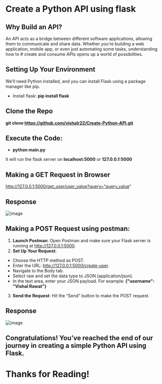 # Create a Python API using flask
## Why Build an API?
An API acts as a bridge between different software applications, allowing them to communicate and share data. Whether you’re building a web application, mobile app, or even just automating some tasks, understanding how to # create and consume APIs opens up a world of possibilities.

## Setting Up Your Environment
We’ll need Python installed, and you can install Flask using a package manager like pip.
- Install flask: **pip install flask**

## Clone the Repo
**git clone https://github.com/vishalr22/Create-Python-API.git**

## Execute the Code: 
- **python main.py**

It will run the flask server on **localhost:5000** or **127.0.0.1:5000**

## Making a GET Request in Browser
http://127.0.0.1:5000/get_user/user_value?query="query_value"

## Response
![image](https://github.com/vishalr22/Create-Python-API/assets/58001028/e7791fbf-c5ba-460d-a2ee-01d8fe9c13e2)

## Making a POST Request using postman:
1. **Launch Postman**: Open Postman and make sure your Flask server is running at http://127.0.0.1:5000.
2. **Set Up Your Request**:
- Choose the HTTP method as POST.
- Enter the URL: http://127.0.0.1:5000/create-user.
- Navigate to the Body tab.
- Select raw and set the data type to JSON (application/json).
- In the text area, enter your JSON payload. For example: <b>{"username": "Vishal Rawat"}</b>
3. **Send the Request**: Hit the “Send” button to make the POST request.

## Response
![image](https://github.com/vishalr22/Create-Python-API/assets/58001028/faedef5e-1156-43fb-8635-fe62be4256e0)

## Congratulations! You’ve reached the end of our journey in creating a simple Python API using Flask.

# Thanks for Reading!

